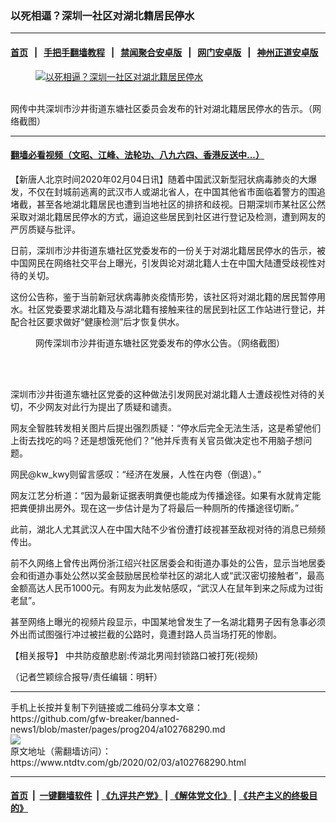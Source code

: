 ### 以死相逼？深圳一社区对湖北籍居民停水
------------------------

#### [首页](https://github.com/gfw-breaker/banned-news1/blob/master/README.md) &nbsp;&nbsp;|&nbsp;&nbsp; [手把手翻墙教程](https://github.com/gfw-breaker/guides/wiki) &nbsp;&nbsp;|&nbsp;&nbsp; [禁闻聚合安卓版](https://github.com/gfw-breaker/bn-android) &nbsp;&nbsp;|&nbsp;&nbsp; [网门安卓版](https://github.com/oGate2/oGate) &nbsp;&nbsp;|&nbsp;&nbsp; [神州正道安卓版](https://github.com/SzzdOgate/update) 



<div><div class="featured_image">
 <a href="https://i.ntdtv.com/assets/uploads/2020/02/aabf48eaebb31ff4093aeed66b371f2b.jpg" target="_blank">
  <figure>
   <img alt="以死相逼？深圳一社区对湖北籍居民停水" src="https://i.ntdtv.com/assets/uploads/2020/02/aabf48eaebb31ff4093aeed66b371f2b-800x450.jpg"/>
  </figure><br/>
 </a>
 <span class="caption">
  网传中共深圳市沙井街道东塘社区委员会发布的针对湖北籍居民停水的告示。（网络截图）
 </span>
</div>
</div><hr/>

#### [翻墙必看视频（文昭、江峰、法轮功、八九六四、香港反送中...）](http://167.172.214.107/home.html)

<div><div class="post_content" itemprop="articleBody">
 <p>
  【新唐人北京时间2020年02月04日讯】随着中国武汉新型冠状病毒肺炎的大爆发，不仅在封城前逃离的武汉市人或湖北省人，在中国其他省市面临着警方的围追堵截，甚至各地湖北籍居民也遭到当地社区的排挤和歧视。日期深圳市某社区公然采取对湖北籍居民停水的方式，逼迫这些居民到社区进行登记及检测，遭到网友的严厉质疑与批评。
 </p>
 <p>
  日前，深圳市沙井街道东塘社区党委发布的一份关于对湖北籍居民停水的告示，被中国网民在网络社交平台上曝光，引发舆论对湖北籍人士在中国大陆遭受歧视性对待的关切。
 </p>
 <p>
  这份公告称，鉴于当前新冠状病毒肺炎疫情形势，该社区将对湖北籍的居民暂停用水。社区党委要求湖北籍及与湖北籍有接触来往的居民到社区工作站进行登记，并配合社区要求做好“健康检测”后才恢复供水。
 </p>
 <figure class="wp-caption alignnone" id="attachment_102768291" style="width: 600px">
  <img alt="" class="size-medium wp-image-102768291" src="https://i.ntdtv.com/assets/uploads/2020/02/fe6ab45341ef01c37bb4d1fb9a12e322-600x1067.jpg">
   <br/><figcaption class="wp-caption-text">
    网传深圳市沙井街道东塘社区党委发布的停水公告。（网络截图）
   </figcaption><br/>
  </img>
 </figure><br/>
 <p>
  深圳市沙井街道东塘社区党委的这种做法引发网民对湖北籍人士遭歧视性对待的关切，不少网友对此行为提出了质疑和谴责。
 </p>
 <p>
  网友全智胜转发相关图片后提出强烈质疑：“停水后完全无法生活，这是希望他们上街去找吃的吗？还是想饿死他们？”他并斥责有关官员做决定也不用脑子想问题。
 </p>
 <p>
  网民@kw_kwy则留言感叹：“经济在发展，人性在内卷（倒退）。”
 </p>
 <p>
  网友江艺分析道：“因为最新证据表明粪便也能成为传播途径。如果有水就肯定能把粪便排出房外。现在这一步估计是为了将最后一种厕所的传播途径切断。”
 </p>
 <p>
  此前，湖北人尤其武汉人在中国大陆不少省份遭打歧视甚至敌视对待的消息已频频传出。
 </p>
 <p>
  前不久网络上曾传出两份浙江绍兴社区居委会和街道办事处的公告，显示当地居委会和街道办事处公然以奖金鼓励居民检举社区的湖北人或“武汉密切接触者”，最高金额高达人民币1000元。有网友为此发帖感叹，“武汉人在鼠年到来之际成为过街老鼠”。
 </p>
 <p>
  甚至网络上曝光的视频片段显示，中国某地曾发生了一名湖北籍男子因有急事必须外出而试图强行冲过被拦截的公路时，竟遭封路人员当场打死的惨剧。
 </p>
 <p>
  【相关报导】
  <ok href="https://www.ntdtv.com/gb/2020/01/30/a102764908.html">
   中共防疫酿悲剧:传湖北男闯封锁路口被打死(视频)
  </ok>
 </p>
 <p>
  （记者竺颖综合报导/责任编辑：明轩）
 </p>
 <div class="single_ad">
 </div>
</div>
</div>
<hr/>
手机上长按并复制下列链接或二维码分享本文章：<br/>
https://github.com/gfw-breaker/banned-news1/blob/master/pages/prog204/a102768290.md <br/>
<a href='https://github.com/gfw-breaker/banned-news1/blob/master/pages/prog204/a102768290.md'><img src='https://github.com/gfw-breaker/banned-news1/blob/master/pages/prog204/a102768290.md.png'/></a> <br/>
原文地址（需翻墙访问）：https://www.ntdtv.com/gb/2020/02/03/a102768290.html


------------------------
#### [首页](https://github.com/gfw-breaker/banned-news1/blob/master/README.md) &nbsp;|&nbsp; [一键翻墙软件](https://github.com/gfw-breaker/nogfw/blob/master/README.md) &nbsp;| [《九评共产党》](https://github.com/gfw-breaker/9ping.md/blob/master/README.md#九评之一评共产党是什么) | [《解体党文化》](https://github.com/gfw-breaker/jtdwh.md/blob/master/README.md) | [《共产主义的终极目的》](https://github.com/gfw-breaker/gczydzjmd.md/blob/master/README.md)


<img src='http://gfw-breaker.win/banned-news/pages/prog204/a102768290.md' width='0px' height='0px'/>